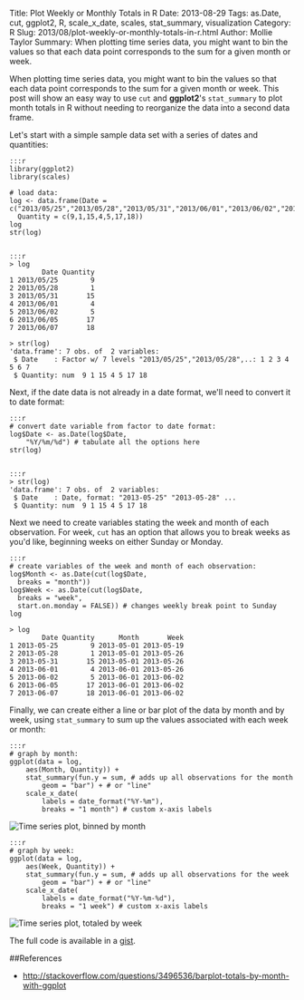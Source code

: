 Title: Plot Weekly or Monthly Totals in R
Date: 2013-08-29
Tags: as.Date, cut, ggplot2, R, scale_x_date, scales, stat_summary, visualization
Category: R
Slug: 2013/08/plot-weekly-or-monthly-totals-in-r.html
Author: Mollie Taylor
Summary: When plotting time series data, you might want to bin the values so that each data point corresponds to the sum for a given month or week.

When plotting time series data, you might want to bin the values so that each data point corresponds to the sum for a given month or week. This post will show an easy way to use ```cut``` and **ggplot2**'s ```stat_summary``` to plot month totals in R without needing to reorganize the data into a second data frame.

Let's start with a simple sample data set with a series of dates and quantities:

	:::r
	library(ggplot2)
	library(scales)

	# load data:
	log <- data.frame(Date = c("2013/05/25","2013/05/28","2013/05/31","2013/06/01","2013/06/02","2013/06/05","2013/06/07"), 
	  Quantity = c(9,1,15,4,5,17,18))
	log
	str(log)


	:::r
	> log
	        Date Quantity
	1 2013/05/25        9
	2 2013/05/28        1
	3 2013/05/31       15
	4 2013/06/01        4
	5 2013/06/02        5
	6 2013/06/05       17
	7 2013/06/07       18

	> str(log)
	'data.frame': 7 obs. of  2 variables:
	 $ Date    : Factor w/ 7 levels "2013/05/25","2013/05/28",..: 1 2 3 4 5 6 7
	 $ Quantity: num  9 1 15 4 5 17 18

Next, if the date data is not already in a date format, we'll need to convert it to date format:

	:::r
	# convert date variable from factor to date format:
	log$Date <- as.Date(log$Date,
		"%Y/%m/%d") # tabulate all the options here
	str(log)


	:::r
	> str(log)
	'data.frame': 7 obs. of  2 variables:
	 $ Date    : Date, format: "2013-05-25" "2013-05-28" ...
	 $ Quantity: num  9 1 15 4 5 17 18

Next we need to create variables stating the week and month of each observation. For week, ```cut``` has an option that allows you to break weeks as you'd like, beginning weeks on either Sunday or Monday.

	:::r
	# create variables of the week and month of each observation:
	log$Month <- as.Date(cut(log$Date,
	  breaks = "month"))
	log$Week <- as.Date(cut(log$Date,
	  breaks = "week",
	  start.on.monday = FALSE)) # changes weekly break point to Sunday
	log

	> log
	        Date Quantity      Month       Week
	1 2013-05-25        9 2013-05-01 2013-05-19
	2 2013-05-28        1 2013-05-01 2013-05-26
	3 2013-05-31       15 2013-05-01 2013-05-26
	4 2013-06-01        4 2013-06-01 2013-05-26
	5 2013-06-02        5 2013-06-01 2013-06-02
	6 2013-06-05       17 2013-06-01 2013-06-02
	7 2013-06-07       18 2013-06-01 2013-06-02

Finally, we can create either a line or bar plot of the data by month and by week, using ```stat_summary``` to sum up the values associated with each week or month:

	:::r
	# graph by month:
	ggplot(data = log,
		aes(Month, Quantity)) +
		stat_summary(fun.y = sum, # adds up all observations for the month
			geom = "bar") + # or "line"
		scale_x_date(
			labels = date_format("%Y-%m"),
			breaks = "1 month") # custom x-axis labels

![Time series plot, binned by month]({filename}/images/plot-monthly-total.png)

	:::r
	# graph by week:
	ggplot(data = log,
		aes(Week, Quantity)) +
		stat_summary(fun.y = sum, # adds up all observations for the week
			geom = "bar") + # or "line"
		scale_x_date(
			labels = date_format("%Y-%m-%d"),
			breaks = "1 week") # custom x-axis labels

![Time series plot, totaled by week]({filename}/images/plot-weekly-total.png)

The full code is available in a [gist](https://gist.github.com/mollietaylor/5846843). 

##References
* <http://stackoverflow.com/questions/3496536/barplot-totals-by-month-with-ggplot>

